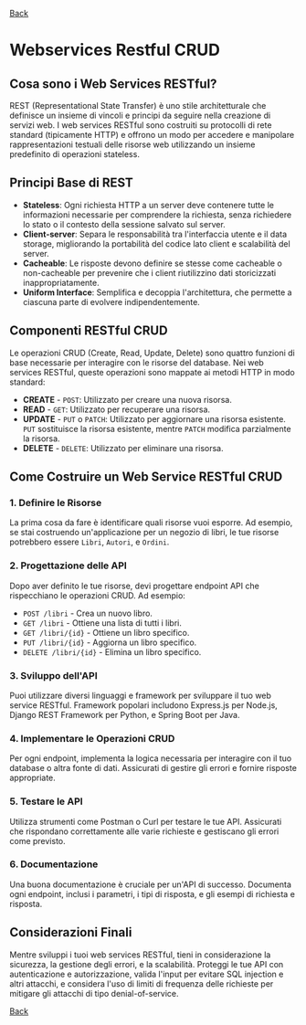 [<u>Back</u>](./README.md)

# Webservices Restful CRUD

## Cosa sono i Web Services RESTful?
REST (Representational State Transfer) è uno stile architetturale che definisce un insieme di vincoli e principi da seguire nella creazione di servizi web. I web services RESTful sono costruiti su protocolli di rete standard (tipicamente HTTP) e offrono un modo per accedere e manipolare rappresentazioni testuali delle risorse web utilizzando un insieme predefinito di operazioni stateless.

## Principi Base di REST
- **Stateless**: Ogni richiesta HTTP a un server deve contenere tutte le informazioni necessarie per comprendere la richiesta, senza richiedere lo stato o il contesto della sessione salvato sul server.
- **Client-server**: Separa le responsabilità tra l'interfaccia utente e il data storage, migliorando la portabilità del codice lato client e scalabilità del server.
- **Cacheable**: Le risposte devono definire se stesse come cacheable o non-cacheable per prevenire che i client riutilizzino dati storicizzati inappropriatamente.
- **Uniform Interface**: Semplifica e decoppia l'architettura, che permette a ciascuna parte di evolvere indipendentemente.

## Componenti RESTful CRUD
Le operazioni CRUD (Create, Read, Update, Delete) sono quattro funzioni di base necessarie per interagire con le risorse del database. Nei web services RESTful, queste operazioni sono mappate ai metodi HTTP in modo standard:

- **CREATE** - `POST`: Utilizzato per creare una nuova risorsa.
- **READ** - `GET`: Utilizzato per recuperare una risorsa.
- **UPDATE** - `PUT` o `PATCH`: Utilizzato per aggiornare una risorsa esistente. `PUT` sostituisce la risorsa esistente, mentre `PATCH` modifica parzialmente la risorsa.
- **DELETE** - `DELETE`: Utilizzato per eliminare una risorsa.

## Come Costruire un Web Service RESTful CRUD

### 1. **Definire le Risorse**
La prima cosa da fare è identificare quali risorse vuoi esporre. Ad esempio, se stai costruendo un'applicazione per un negozio di libri, le tue risorse potrebbero essere `Libri`, `Autori`, e `Ordini`.

### 2. **Progettazione delle API**
Dopo aver definito le tue risorse, devi progettare endpoint API che rispecchiano le operazioni CRUD. Ad esempio:

- `POST /libri` - Crea un nuovo libro.
- `GET /libri` - Ottiene una lista di tutti i libri.
- `GET /libri/{id}` - Ottiene un libro specifico.
- `PUT /libri/{id}` - Aggiorna un libro specifico.
- `DELETE /libri/{id}` - Elimina un libro specifico.

### 3. **Sviluppo dell'API**
Puoi utilizzare diversi linguaggi e framework per sviluppare il tuo web service RESTful. Framework popolari includono Express.js per Node.js, Django REST Framework per Python, e Spring Boot per Java.

### 4. **Implementare le Operazioni CRUD**
Per ogni endpoint, implementa la logica necessaria per interagire con il tuo database o altra fonte di dati. Assicurati di gestire gli errori e fornire risposte appropriate.

### 5. **Testare le API**
Utilizza strumenti come Postman o Curl per testare le tue API. Assicurati che rispondano correttamente alle varie richieste e gestiscano gli errori come previsto.

### 6. **Documentazione**
Una buona documentazione è cruciale per un'API di successo. Documenta ogni endpoint, inclusi i parametri, i tipi di risposta, e gli esempi di richiesta e risposta.

## Considerazioni Finali
Mentre sviluppi i tuoi web services RESTful, tieni in considerazione la sicurezza, la gestione degli errori, e la scalabilità. Proteggi le tue API con autenticazione e autorizzazione, valida l'input per evitare SQL injection e altri attacchi, e considera l'uso di limiti di frequenza delle richieste per mitigare gli attacchi di tipo denial-of-service.

[<u>Back</u>](./README.md)